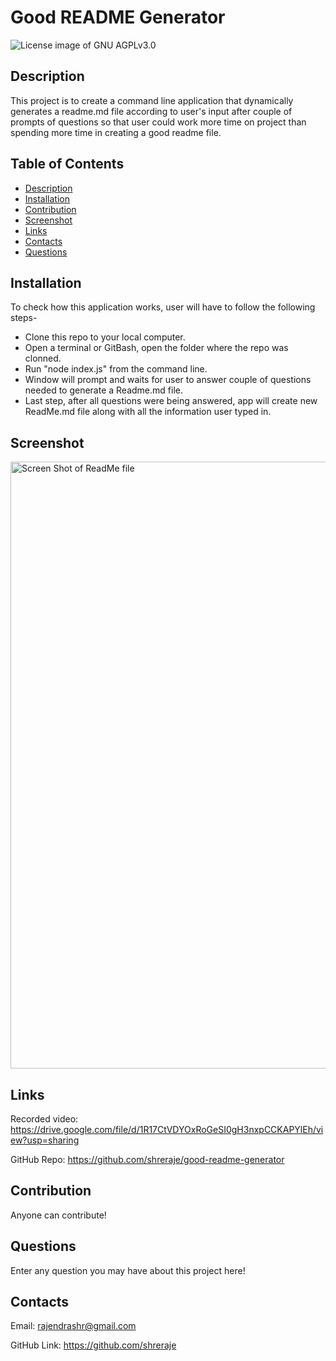 # Good README Generator

<img src="https://img.shields.io/badge/License-GNU AGPLv3.0-blue.svg" alt="License image of GNU AGPLv3.0" />
  
## Description
This project is to create a command line application that dynamically generates a readme.md file according to user's input after couple of prompts of questions so that user could work more time on project than spending more time in creating a good readme file.

## Table of Contents
* [Description](#description)
* [Installation](#installation)
* [Contribution](#contribution)
* [Screenshot](#screenshot)
* [Links](#links)
* [Contacts](#contacts)
* [Questions](#questions)

## Installation
To check how this application works, user will have to follow the following steps-
- Clone this repo to your local computer.
- Open a terminal or GitBash, open the folder where the repo was clonned.
- Run "node index.js" from the command line.
- Window will prompt and waits for user to answer couple of questions needed to generate a Readme.md file.
- Last step, after all questions were being answered, app will create new ReadMe.md file along with all the information user typed in.

## Screenshot
<img width="971" alt="Screen Shot of ReadMe file" src="https://user-images.githubusercontent.com/61192734/94226537-b0aa4400-feac-11ea-8af0-dfd6aa8fc870.png">

## Links
Recorded video: https://drive.google.com/file/d/1R17CtVDYOxRoGeSI0gH3nxpCCKAPYlEh/view?usp=sharing

GitHub Repo: https://github.com/shreraje/good-readme-generator

## Contribution
Anyone can contribute!

## Questions
Enter any question you may have about this project here!

## Contacts

Email:
rajendrashr@gmail.com

GitHub Link:
https://github.com/shreraje



